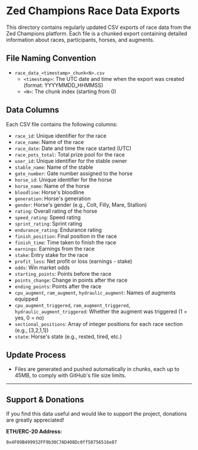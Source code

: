 # Zed Champions Race Data Exports

This directory contains regularly updated CSV exports of race data from the Zed Champions platform. Each file is a chunked export containing detailed information about races, participants, horses, and augments.

## File Naming Convention

- `race_data_<timestamp>_chunk<N>.csv`
  - `<timestamp>`: The UTC date and time when the export was created (format: YYYYMMDD_HHMMSS)
  - `<N>`: The chunk index (starting from 0)

## Data Columns
Each CSV file contains the following columns:

- `race_id`: Unique identifier for the race
- `race_name`: Name of the race
- `race_date`: Date and time the race started (UTC)
- `race_pots_total`: Total prize pool for the race
- `user_id`: Unique identifier for the stable owner
- `stable_name`: Name of the stable
- `gate_number`: Gate number assigned to the horse
- `horse_id`: Unique identifier for the horse
- `horse_name`: Name of the horse
- `bloodline`: Horse's bloodline
- `generation`: Horse's generation
- `gender`: Horse's gender (e.g., Colt, Filly, Mare, Stallion)
- `rating`: Overall rating of the horse
- `speed_rating`: Speed rating
- `sprint_rating`: Sprint rating
- `endurance_rating`: Endurance rating
- `finish_position`: Final position in the race
- `finish_time`: Time taken to finish the race
- `earnings`: Earnings from the race
- `stake`: Entry stake for the race
- `profit_loss`: Net profit or loss (earnings - stake)
- `odds`: Win market odds
- `starting_points`: Points before the race
- `points_change`: Change in points after the race
- `ending_points`: Points after the race
- `cpu_augment`, `ram_augment`, `hydraulic_augment`: Names of augments equipped
- `cpu_augment_triggered`, `ram_augment_triggered`, `hydraulic_augment_triggered`: Whether the augment was triggered (1 = yes, 0 = no)
- `sectional_positions`: Array of integer positions for each race section (e.g., [3,2,1,1])
- `state`: Horse's state (e.g., rested, tired, etc.)

## Update Process
- Files are generated and pushed automatically in chunks, each up to 45MB, to comply with GitHub's file size limits.

---

## Support & Donations
If you find this data useful and would like to support the project, donations are greatly appreciated!

**ETH/ERC-20 Address:**
```
0x4F09B499932FF9b30C7AD408Dc0ff58756516e87
```
